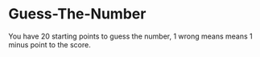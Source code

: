 # Guess-The-Number
You have 20 starting points to guess the number, 1 wrong means means 1 minus point to the score.
